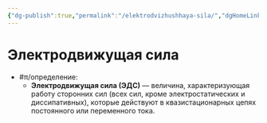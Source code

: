 ```yaml
---
{"dg-publish":true,"permalink":"/elektrodvizhushhaya-sila/","dgHomeLink":true,"dgPassFrontmatter":false,"dgShowLocalGraph":true,"dgShowBacklinks":true}
---
```



# Электродвижущая сила

- #π/определение:
	- **Электродвижущая сила (ЭДС)** — величина, характеризующая работу сторонних сил (всех сил, кроме электростатических и диссипативных), которые действуют в квазистационарных цепях постоянного или переменного тока. 